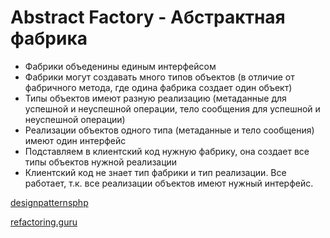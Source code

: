 # Abstract Factory - Абстрактная фабрика

* Фабрики объеденины единым интерфейсом
* Фабрики могут создавать много типов объектов (в отличие от фабричного метода, где одина фабрика создает один объект)
* Типы объектов имеют разную реализацию (метаданные для успешной и неуспешной операции,
тело сообщения для успешной и неуспешной операции)
* Реализации объектов одного типа (метаданные и тело сообщения) имеют один интерфейс
* Подставляем в клиентский код нужную фабрику, она создает все типы объектов нужной реализации
* Клиентский код не знает тип фабрики и тип реализации. Все работает, т.к. все реализации объектов имеют 
нужный интерфейс.

[designpatternsphp](https://designpatternsphp.readthedocs.io/ru/latest/Creational/AbstractFactory/README.html)

[refactoring.guru](https://refactoring.guru/ru/design-patterns/abstract-factory)   

